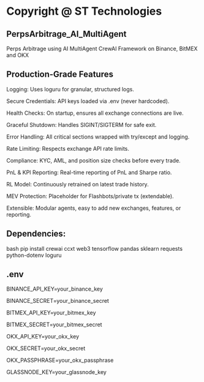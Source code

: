 # Copyright @ ST Technologies

## PerpsArbitrage_AI_MultiAgent

Perps Arbitrage using AI MultiAgent CrewAI Framework on Binance, BitMEX and OKX

## Production-Grade Features

Logging: Uses loguru for granular, structured logs.

Secure Credentials: API keys loaded via .env (never hardcoded).

Health Checks: On startup, ensures all exchange connections are live.

Graceful Shutdown: Handles SIGINT/SIGTERM for safe exit.

Error Handling: All critical sections wrapped with try/except and logging.

Rate Limiting: Respects exchange API rate limits.

Compliance: KYC, AML, and position size checks before every trade.

PnL & KPI Reporting: Real-time reporting of PnL and Sharpe ratio.

RL Model: Continuously retrained on latest trade history.

MEV Protection: Placeholder for Flashbots/private tx (extendable).

Extensible: Modular agents, easy to add new exchanges, features, or reporting.

## Dependencies:

bash
pip install crewai ccxt web3 tensorflow pandas sklearn requests python-dotenv loguru

## .env 

BINANCE_API_KEY=your_binance_key

BINANCE_SECRET=your_binance_secret

BITMEX_API_KEY=your_bitmex_key

BITMEX_SECRET=your_bitmex_secret

OKX_API_KEY=your_okx_key

OKX_SECRET=your_okx_secret

OKX_PASSPHRASE=your_okx_passphrase

GLASSNODE_KEY=your_glassnode_key
